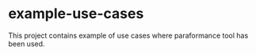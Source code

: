 # example-use-cases
This project contains example of use cases where paraformance tool has been used.
